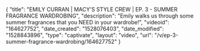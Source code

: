 {
    "title": "EMILY CURRAN | MACY'S STYLE CREW | EP. 3 - SUMMER FRAGRANCE WARDROBING",
    "description": "Emily walks us through some summer fragrances that you NEED in your wardrobe!",
    "videoid": "164627752",
    "date_created": "1528076403",
    "date_modified": "1528843896",
    "type": "captivate",
    "layout": "video",
    "url": "\/v\/ep-3-summer-fragrance-wardrobing\/164627752"
}